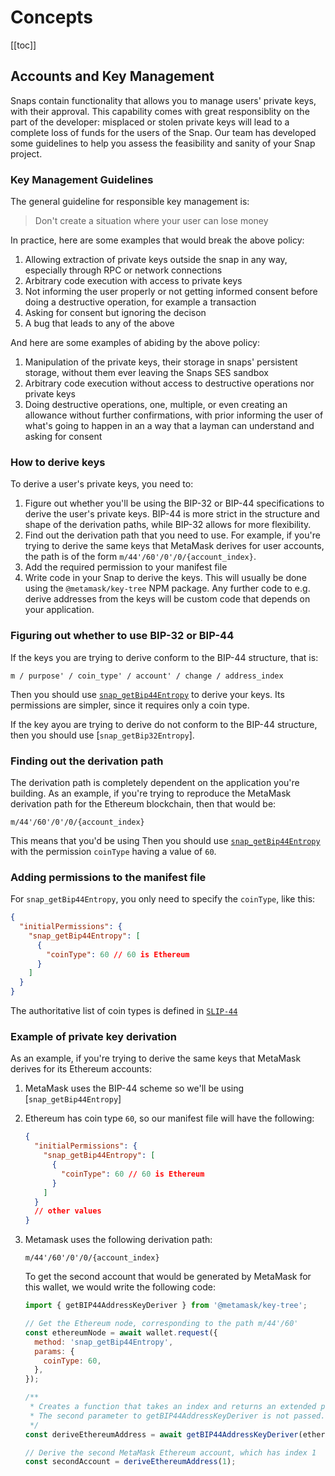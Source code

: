 # Concepts

[[toc]]

## Accounts and Key Management

Snaps contain functionality that allows you to manage users' private keys, with their approval. This capability comes with great responsiblity on the part of the developer: misplaced or stolen private keys will lead to a complete loss of funds for the users of the Snap. Our team has developed some guidelines to help you assess the feasibility and sanity of your Snap project.

### Key Management Guidelines

The general guideline for responsible key management is:

> Don't create a situation where your user can lose money

In practice, here are some examples that would break the above policy:

1. Allowing extraction of private keys outside the snap in any way, especially through RPC or network connections
2. Arbitrary code execution with access to private keys
3. Not informing the user properly or not getting informed consent before doing a destructive operation, for example a transaction
4. Asking for consent but ignoring the decison
5. A bug that leads to any of the above

And here are some examples of abiding by the above policy:

1. Manipulation of the private keys, their storage in snaps' persistent storage, without them ever leaving the Snaps SES sandbox
2. Arbitrary code execution without access to destructive operations nor private keys
3. Doing destructive operations, one, multiple, or even creating an allowance without further confirmations, with prior informing the user of what's going to happen in an a way that a layman can understand and asking for consent

### How to derive keys

To derive a user's private keys, you need to:

1. Figure out whether you'll be using the BIP-32 or BIP-44 specifications to derive the user's private keys. BIP-44 is more strict in the structure and shape of the derivation paths, while BIP-32 allows for more flexibility.
2. Find out the derivation path that you need to use. For example, if you're trying to derive the same keys that MetaMask derives for user accounts, the path is of the form `m/44'/60'/0'/0/{account_index}`.
3. Add the required permission to your manifest file
4. Write code in your Snap to derive the keys. This will usually be done using the `@metamask/key-tree` NPM package. Any further code to e.g. derive addresses from the keys will be custom code that depends on your application.

### Figuring out whether to use BIP-32 or BIP-44

If the keys you are trying to derive conform to the BIP-44 structure, that is:

```
m / purpose' / coin_type' / account' / change / address_index
```

Then you should use [`snap_getBip44Entropy`](./snaps-rpc-api.html#snap-getbip44entropy) to derive your keys. Its permissions are simpler, since it requires only a coin type.

If the key ayou are trying to derive do not conform to the BIP-44 structure, then you should use [`snap_getBip32Entropy`].

### Finding out the derivation path

The derivation path is completely dependent on the application you're building. As an example, if you're trying to reproduce the MetaMask derivation path for the Ethereum blockchain, then that would be:

```
m/44'/60'/0'/0/{account_index}
```

This means that you'd be using Then you should use [`snap_getBip44Entropy`](./snaps-rpc-api.html#snap-getbip44entropy) with the permission `coinType` having a value of `60`.

### Adding permissions to the manifest file

For `snap_getBip44Entropy`, you only need to specify the `coinType`, like this:

```json
{
  "initialPermissions": {
    "snap_getBip44Entropy": [
      {
        "coinType": 60 // 60 is Ethereum
      }
    ]
  }
}
```

The authoritative list of coin types is defined in [`SLIP-44`](https://github.com/satoshilabs/slips/blob/master/slip-0044.md)

### Example of private key derivation

As an example, if you're trying to derive the same keys that MetaMask derives for its Ethereum accounts:

1. MetaMask uses the BIP-44 scheme so we'll be using [`snap_getBip44Entropy`]
2. Ethereum has coin type `60`, so our manifest file will have the following:

   ```json
   {
     "initialPermissions": {
       "snap_getBip44Entropy": [
         {
           "coinType": 60 // 60 is Ethereum
         }
       ]
     }
     // other values
   }
   ```

3. Metamask uses the following derivation path:

   ```
   m/44'/60'/0'/0/{account_index}
   ```

   To get the second account that would be generated by MetaMask for this wallet, we would write the following code:

   ```javascript
   import { getBIP44AddressKeyDeriver } from '@metamask/key-tree';

   // Get the Ethereum node, corresponding to the path m/44'/60'
   const ethereumNode = await wallet.request({
     method: 'snap_getBip44Entropy',
     params: {
       coinType: 60,
     },
   });

   /**
    * Creates a function that takes an index and returns an extended private key for m/44'/60'/0'/0/address_index
    * The second parameter to getBIP44AddressKeyDeriver is not passed. This sets account and change to 0
    */
   const deriveEthereumAddress = await getBIP44AddressKeyDeriver(ethereumNode);

   // Derive the second MetaMask Ethereum account, which has index 1
   const secondAccount = deriveEthereumAddress(1);
   ```
